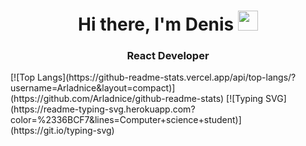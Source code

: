 <h1 align="center">Hi there, I'm Denis
<img src="https://github.com/blackcater/blackcater/raw/main/images/Hi.gif" height="32"/></h1>
<h3 align="center">React Developer</h3>
[![Top Langs](https://github-readme-stats.vercel.app/api/top-langs/?username=Arladnice&layout=compact)](https://github.com/Arladnice/github-readme-stats)
[![Typing SVG](https://readme-typing-svg.herokuapp.com?color=%2336BCF7&lines=Computer+science+student)](https://git.io/typing-svg)
